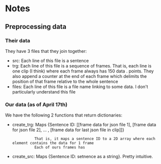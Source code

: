 # Notes

## Preprocessing data

### Their data

They have 3 files that they join together:

- src: Each line of this file is a sentence
- trg: Each line of this file is a sequence of frames. That is, each line is one clip (I think) where each frame always has 150 data . points. They also append a counter at the end of each frame which delimits the position of that frame relative to the whole sentence
- files: Each line of this file is a file name linking to some data. I don't particularly understand this file

### Our data (as of April 17th)

We have the following 2 functions that return dictionaries:

- create_trg: Maps {Sentence ID: [[frame data for json file 1],
                                    [frame data for json file 2],
                                    ... ,
                                    [frame data for last json file in clip]]}

                That is, it maps a sentence ID to a 2D array where each element contains the data for 1 frame
                Each of ours frames has 

- create_src: Maps {Sentence ID: setnence as a string}. Pretty intuitive.
